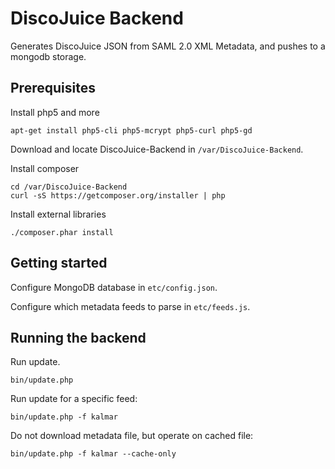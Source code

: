 # DiscoJuice Backend

Generates DiscoJuice JSON from SAML 2.0 XML Metadata, and pushes to a mongodb storage.

## Prerequisites

Install php5 and more

	apt-get install php5-cli php5-mcrypt php5-curl php5-gd

Download and locate DiscoJuice-Backend in `/var/DiscoJuice-Backend`.

Install composer

	cd /var/DiscoJuice-Backend
	curl -sS https://getcomposer.org/installer | php


Install external libraries

	./composer.phar install


## Getting started


Configure MongoDB database in `etc/config.json`.

Configure which metadata feeds to parse in `etc/feeds.js`.



## Running the backend

Run update.

	bin/update.php


Run update for a specific feed:

	bin/update.php -f kalmar

Do not download metadata file, but operate on cached file:

	bin/update.php -f kalmar --cache-only


